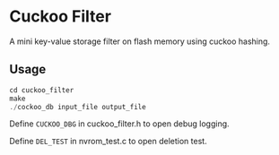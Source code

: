 Cuckoo Filter
=============

A mini key-value storage filter on flash memory using cuckoo hashing.

Usage
-----

```c
cd cuckoo_filter
make
./cockoo_db input_file output_file
```

Define `CUCKOO_DBG` in cuckoo_filter.h to open debug logging.

Define `DEL_TEST` in nvrom_test.c to open deletion test.
